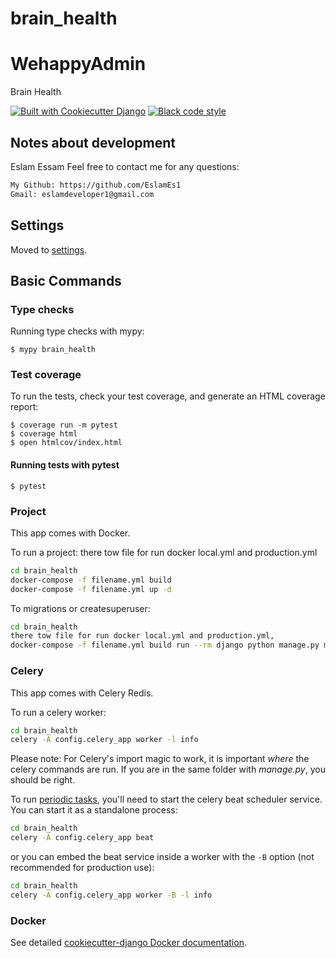 
# brain_health
# WehappyAdmin

Brain Health

[![Built with Cookiecutter Django](https://img.shields.io/badge/built%20with-Cookiecutter%20Django-ff69b4.svg?logo=cookiecutter)](https://github.com/cookiecutter/cookiecutter-django/)
[![Black code style](https://img.shields.io/badge/code%20style-black-000000.svg)](https://github.com/ambv/black)

## Notes about development

Eslam Essam Feel free to contact me for any questions:

```bash
My Github: https://github.com/EslamEs1
Gmail: eslamdeveloper1@gmail.com
```
## Settings

Moved to [settings](http://cookiecutter-django.readthedocs.io/en/latest/settings.html).

## Basic Commands

### Type checks

Running type checks with mypy:

    $ mypy brain_health

### Test coverage

To run the tests, check your test coverage, and generate an HTML coverage report:

    $ coverage run -m pytest
    $ coverage html
    $ open htmlcov/index.html

#### Running tests with pytest

    $ pytest

### Project

This app comes with Docker.

To run a project:
there tow file for run docker local.yml and production.yml

```bash
cd brain_health
docker-compose -f filename.yml build
docker-compose -f filename.yml up -d
```

To migrations or createsuperuser:

```bash
cd brain_health
there tow file for run docker local.yml and production.yml,
docker-compose -f filename.yml build run --rm django python manage.py migrate , makemigrations , createsuperuser
```

### Celery

This app comes with Celery Redis.

To run a celery worker:

```bash
cd brain_health
celery -A config.celery_app worker -l info
```

Please note: For Celery's import magic to work, it is important _where_ the celery commands are run. If you are in the same folder with _manage.py_, you should be right.

To run [periodic tasks](https://docs.celeryq.dev/en/stable/userguide/periodic-tasks.html), you'll need to start the celery beat scheduler service. You can start it as a standalone process:

```bash
cd brain_health
celery -A config.celery_app beat
```

or you can embed the beat service inside a worker with the `-B` option (not recommended for production use):

```bash
cd brain_health
celery -A config.celery_app worker -B -l info
```

### Docker

See detailed [cookiecutter-django Docker documentation](http://cookiecutter-django.readthedocs.io/en/latest/deployment-with-docker.html).


